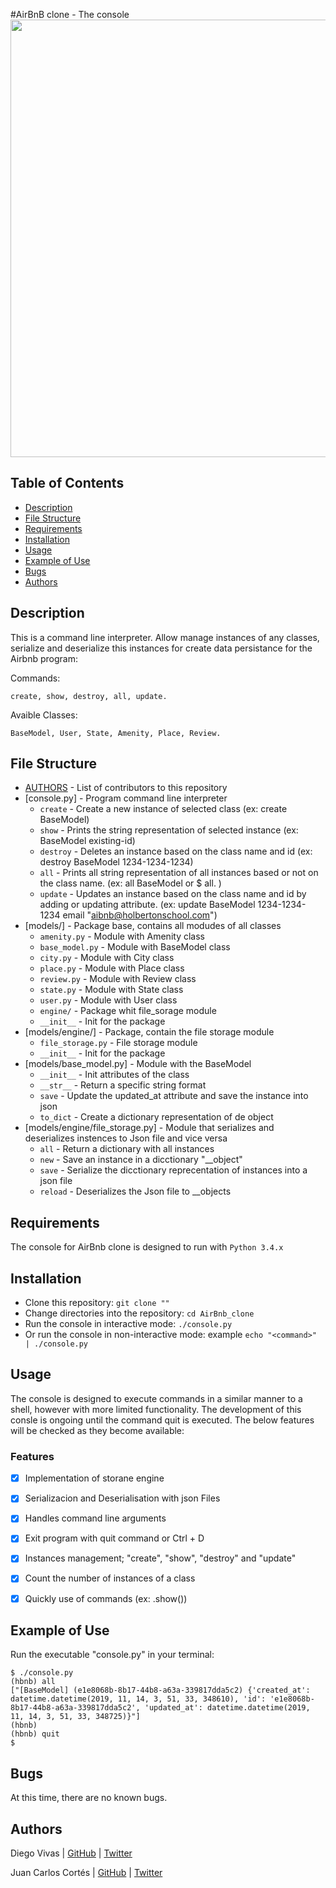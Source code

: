 #AirBnB clone - The console 
<img src="https://files.realpython.com/media/Working-With-JSON-Data-in-Python_Watermarked.66a8fdcb8859.jpg" align="middle" width="1000" height="700"> 


## Table of Contents
* [Description](#description)
* [File Structure](#file-structure)
* [Requirements](#requirements)
* [Installation](#installation)
* [Usage](#usage)
* [Example of Use](#example-of-use)
* [Bugs](#bugs)
* [Authors](#authors)

## Description
This is a command line interpreter.
Allow manage instances of any classes, serialize and deserialize this instances for create data persistance for the Airbnb program:

Commands:
   ```
   create, show, destroy, all, update.
   ```
Avaible Classes:
   ```
   BaseModel, User, State, Amenity, Place, Review.
   ```

   
## File Structure
* [AUTHORS](AUTHORS) - List of contributors to this repository
* [console.py] - Program command line interpreter
  * `create` - Create a new instance of selected class (ex: create BaseModel)
  * `show` - Prints the string representation of selected instance (ex: BaseModel existing-id)
  * `destroy` - Deletes an instance based on the class name and id (ex: destroy BaseModel 1234-1234-1234)
  * `all` - Prints all string representation of all instances based or not on the class name. (ex:  all BaseModel or $ all. )
  * `update` - Updates an instance based on the class name and id by adding or updating attribute. (ex: update BaseModel 1234-1234-1234 email "aibnb@holbertonschool.com") 
* [models/] - Package base, contains all modudes of all classes
  * `amenity.py` - Module with Amenity class
  * `base_model.py` - Module with BaseModel class
  * `city.py` - Module with City class
  * `place.py` - Module with Place class
  * `review.py` - Module with Review class
  * `state.py` - Module with State class
  * `user.py` - Module with User class
  * `engine/` - Package whit file_sorage module
  * `__init__` - Init for the package
* [models/engine/] - Package, contain the file storage module
  * `file_storage.py` - File storage module
  * `__init__` - Init for the package
* [models/base_model.py] - Module with the BaseModel
  * `__init__` - Init attributes of the class
  * `__str__` - Return a specific string format
  * `save` - Update the updated_at attribute and save the instance into json
  * `to_dict` - Create a dictionary representation of de object
* [models/engine/file_storage.py] - Module that serializes and deserializes instences to Json file and vice versa
  * `all` - Return a dictionary with all instances
  * `new` - Save an instance in a dicctionary "__object"
  * `save` - Serialize the dicctionary reprecentation of instances into a json file
  * `reload` - Deserializes the Json file to __objects 
  
 

## Requirements

The console for AirBnb clone is designed to run with `Python 3.4.x` 

## Installation

   - Clone this repository: `git clone ""`
   - Change directories into the repository: `cd AirBnb_clone`
   - Run the console in interactive mode: `./console.py`
   - Or run the console in non-interactive mode: example `echo "<command>" | ./console.py`

## Usage

The console is designed to execute commands in a similar manner to a shell, however with more limited functionality. The development of this consle is ongoing until the command quit is executed. The below features will be checked as they become available:

### Features
- [x] Implementation of storane engine
- [x] Serializacion and Deserialisation with json Files
- [x] Handles command line arguments
- [x] Exit program with quit command or Ctrl + D
- [x] Instances management; "create", "show", "destroy" and "update"
- [x] Count the number of instances of a class
- [x] Quickly use of commands (ex: <class name>.show(<id>))


## Example of Use
Run the executable "console.py" in your terminal:
```
$ ./console.py
(hbnb) all
["[BaseModel] (e1e8068b-8b17-44b8-a63a-339817dda5c2) {'created_at': datetime.datetime(2019, 11, 14, 3, 51, 33, 348610), 'id': 'e1e8068b-8b17-44b8-a63a-339817dda5c2', 'updated_at': datetime.datetime(2019, 11, 14, 3, 51, 33, 348725)}"]
(hbnb)
(hbnb) quit
$
```
## Bugs
At this time, there are no known bugs.

## Authors
Diego Vivas  | [GitHub](https://github.com/diegovivas) | [Twitter](https://twitter.com/rdiegovivas)

Juan Carlos Cortés | [GitHub](https://github.com/jucortesa) | [Twitter](https://twitter.com/jucortesa)

